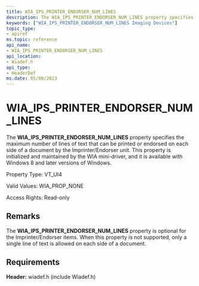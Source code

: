 ```yaml
---
title: WIA_IPS_PRINTER_ENDORSER_NUM_LINES
description: The WIA_IPS_PRINTER_ENDORSER_NUM_LINES property specifies the maximum number of lines of text that can be printed or endorsed on each side of a document by the Imprinter/Endorser unit.
keywords: ["WIA_IPS_PRINTER_ENDORSER_NUM_LINES Imaging Devices"]
topic_type:
- apiref
ms.topic: reference
api_name:
- WIA_IPS_PRINTER_ENDORSER_NUM_LINES
api_location:
- Wiadef.h
api_type:
- HeaderDef
ms.date: 05/08/2023
---
```


# WIA_IPS_PRINTER_ENDORSER_NUM_LINES

The **WIA_IPS_PRINTER_ENDORSER_NUM_LINES** property specifies the maximum number of lines of text that can be printed or endorsed on each side of a document by the Imprinter/Endorser unit. This property is initialized and maintained by the WIA mini-driver, and it is available with Windows 8 and later versions of Windows.

Property Type: VT_UI4

Valid Values: WIA_PROP_NONE

Access Rights: Read-only

## Remarks

The **WIA_IPS_PRINTER_ENDORSER_NUM_LINES** property is optional for the Imprinter/Endorser items. When this property is not supported, only a single line of text is allowed on each side of a document.

## Requirements

**Header:** wiadef.h (include Wiadef.h)
